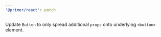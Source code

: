 ```yaml
---
'@primer/react': patch
---
```


Update `Button` to only spread additional `props` onto underlying `<button>`
element.
